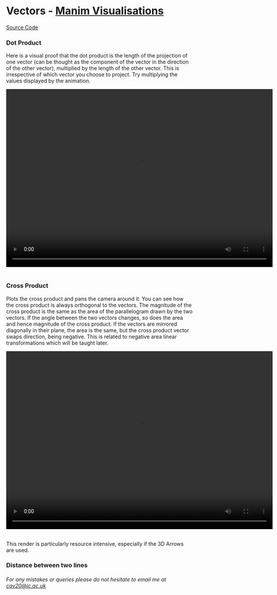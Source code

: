 # Vectors - [Manim Visualisations](../ManimVisualisations.md)
[Source Code](./02-vectors-files/vectors.py)

<style> 
  video {
    width: 720px;
    height: 480px;
    display: block;
    margin: 0 auto;
</style> 

### Dot Product
Here is a visual proof that the dot product is the length of the projection of one vector (can be thought as the component of the vector in the direction of the other vector), multiplied by the length of the other vector. This is irrespective of which vector you choose to project. Try multiplying the values displayed by the animation.
 
<video controls>
  <source src="./02-vectors-files/DotProduct.mp4" type="video/mp4">
</video>
<br />

### Cross Product
Plots the cross product and pans the camera around it. You can see how the cross product is always orthogonal to the vectors. The magnitude of the cross product is the same as the area of the parallelogram drawn by the two vectors. If the angle between the two vectors changes, so does the area and hence magnitude of the cross product. If the vectors are mirrored diagonally in their plane, the area is the same, but the cross product vector swaps direction, being negative. This is related to negative area linear transformations which will be taught later.

<video controls>
  <source src="./02-vectors-files/CrossProduct.mp4" type="video/mp4">
</video>
<br />

This render is particularly resource intensive, especially if the 3D Arrows are used. 

### Distance between two lines

###### For any mistakes or queries please do not hesitate to email me at cav20@ic.ac.uk
